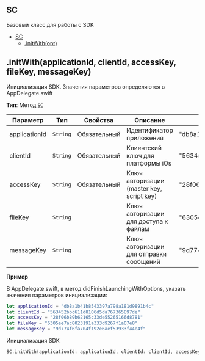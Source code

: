 <a name="Scorocode"></a>

## SС 

Базовый класс для работы с SDK

* [SC](#Scorocode)
    * [.initWith(opt)](#Scorocode+initWith)

<a name="Scorocode+initWith"></a>

## .initWith(applicationId, clientId, accessKey, fileKey, messageKey)

Инициализация SDK. Значения параметров определяются в AppDelegate.swift


**Тип**: Метод <code>[SC](#Scorocode)</code>  

| Параметр | Тип | Свойства | Описание | Пример значения |
| --- | --- | --- | --- | --- |
| applicationId | <code>String</code> | Обязательный | Идентификатор приложения | "db8a1b41b8543397a798a181d9891b4c" |
| clientId      | <code>String</code> | Обязательный | Клиентский ключ для платформы iOs | "563452bbc611d8106d5da767365897de" |
| accessKey     | <code>String</code> | Обязательный | Ключ авторизации (master key, script key) | "28f06b89b62165c33de55265166d8781"  |
| fileKey       | <code>String</code> |  | Ключ авторизации для доступа к файлам | "6305ee7ac8023191a333d9267f1a07e8" |
| messageKey    | <code>String</code> |  | Ключ авторизации для отправки сообщений |  "9d774f6fa704f192e6aef53933f44e4f" |


**Пример**  

В AppDelegate.swift, в метод didFinishLaunchingWithOptions, указать значения параметров инициализации:

```SWIFT
let applicationId = "db8a1b41b8543397a798a181d9891b4c"
let clientId = "563452bbc611d8106d5da767365897de"
let accessKey = "28f06b89b62165c33de55265166d8781"
let fileKey = "6305ee7ac8023191a333d9267f1a07e8"
let messageKey = "9d774f6fa704f192e6aef53933f44e4f"
```

Инициализация SDK

```SWIFT
SC.initWith(applicationId: applicationId, clientId: clientId, accessKey: accessKey, fileKey: fileKey, messageKey: messageKey)
```